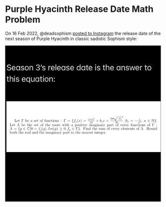 # Purple Hyacinth Release Date Math Problem

On 16 Feb 2022, @deadsophism [posted to Instagram](https://www.instagram.com/p/CaAW1gQlUr3/) the release date of the next season of Purple Hyacinth in classic sadistic Sophism style:

![Purple Hyacinth Release Date Problem](https://github.com/ImAKappa/purple-hyacinth-release-date/blob/main/deadsophism-math-problem-purple-hyacinth.jpg)
